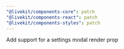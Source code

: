 ```yaml
---
"@livekit/components-core": patch
"@livekit/components-react": patch
"@livekit/components-styles": patch
---
```


Add support for a settings modal render prop
